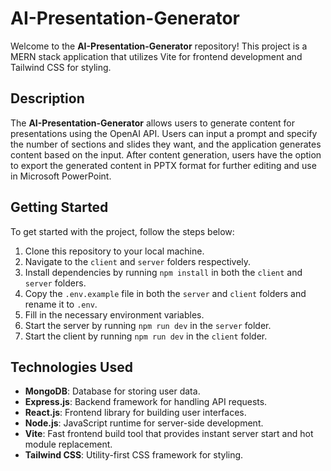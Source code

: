 # AI-Presentation-Generator

Welcome to the **AI-Presentation-Generator** repository! This project is a MERN stack application that utilizes Vite for frontend development and Tailwind CSS for styling. 

## Description

The **AI-Presentation-Generator** allows users to generate content for presentations using the OpenAI API. Users can input a prompt and specify the number of sections and slides they want, and the application generates content based on the input. After content generation, users have the option to export the generated content in PPTX format for further editing and use in Microsoft PowerPoint.

## Getting Started

To get started with the project, follow the steps below:

1. Clone this repository to your local machine.
2. Navigate to the `client` and `server` folders respectively.
3. Install dependencies by running `npm install` in both the `client` and `server` folders.
4. Copy the `.env.example` file in both the `server` and `client` folders and rename it to `.env`.
5. Fill in the necessary environment variables.
6. Start the server by running `npm run dev` in the `server` folder.
7. Start the client by running `npm run dev` in the `client` folder.

## Technologies Used

- **MongoDB**: Database for storing user data.
- **Express.js**: Backend framework for handling API requests.
- **React.js**: Frontend library for building user interfaces.
- **Node.js**: JavaScript runtime for server-side development.
- **Vite**: Fast frontend build tool that provides instant server start and hot module replacement.
- **Tailwind CSS**: Utility-first CSS framework for styling.

